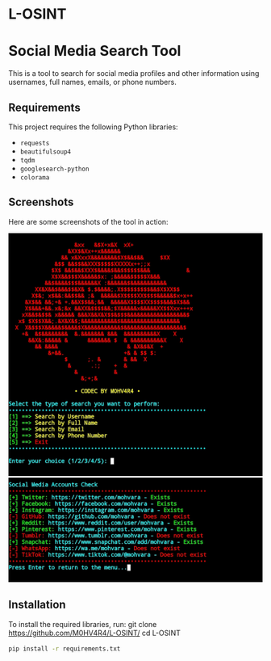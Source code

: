 # L-OSINT
# Social Media Search Tool

This is a tool to search for social media profiles and other information using usernames, full names, emails, or phone numbers.

## Requirements

This project requires the following Python libraries:

- `requests`
- `beautifulsoup4`
- `tqdm`
- `googlesearch-python`
- `colorama`

## Screenshots

Here are some screenshots of the tool in action:

![Screenshot 1](screenshot1.jpg)
![Screenshot 2](screenshot2.jpg)

## Installation

To install the required libraries, run:
git clone https://github.com/M0HV4R4/L-OSINT/
cd L-OSINT
```bash
pip install -r requirements.txt

